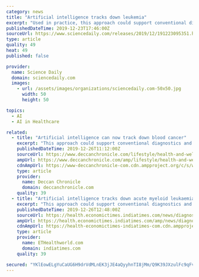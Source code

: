 ```yaml
---
category: news
title: "Artificial intelligence tracks down leukemia"
excerpt: "Used in practice, this approach could support conventional diagnostics and possibly accelerate the beginning of therapy. The research results have been published in the journal 'iScience'. Artificial intelligence can detect one of the most common forms of ..."
publishedDateTime: 2019-12-23T17:46:00Z
sourceUrl: https://www.sciencedaily.com/releases/2019/12/191223095351.htm
type: article
quality: 49
heat: 49
published: false

provider:
  name: Science Daily
  domain: sciencedaily.com
  images:
    - url: /assets/images/organizations/sciencedaily.com-50x50.jpg
      width: 50
      height: 50

topics:
  - AI
  - AI in Healthcare

related:
  - title: "Artificial intelligence can now track down blood cancer"
    excerpt: "This approach could support conventional diagnostics and accelerate therapy of the disease ... wanted to find out what an analysis of the transcriptome can achieve using artificial intelligence, that is to say, trainable algorithms,\" Schultze said."
    publishedDateTime: 2019-12-26T11:12:00Z
    sourceUrl: https://www.deccanchronicle.com/lifestyle/health-and-wellbeing/261219/artificial-intelligence-can-now-track-down-blood-cancer.html
    ampUrl: https://www.deccanchronicle.com/amp/lifestyle/health-and-wellbeing/261219/artificial-intelligence-can-now-track-down-blood-cancer.html
    cdnAmpUrl: https://www-deccanchronicle-com.cdn.ampproject.org/c/s/www.deccanchronicle.com/amp/lifestyle/health-and-wellbeing/261219/artificial-intelligence-can-now-track-down-blood-cancer.html
    type: article
    provider:
      name: Deccan Chronicle
      domain: deccanchronicle.com
    quality: 39
  - title: "Artificial intelligence tracks down acute myeloid leukaemia"
    excerpt: "This approach could support conventional diagnostics and accelerate therapy of the disease ... wanted to find out what an analysis of the transcriptome can achieve using artificial intelligence, that is to say, trainable algorithms,\" Schultze said."
    publishedDateTime: 2019-12-26T12:48:00Z
    sourceUrl: https://health.economictimes.indiatimes.com/news/diagnostics/artificial-intelligence-tracks-down-acute-myeloid-leukaemia/72974624
    ampUrl: https://health.economictimes.indiatimes.com/amp/news/diagnostics/artificial-intelligence-tracks-down-acute-myeloid-leukaemia/72974624
    cdnAmpUrl: https://health-economictimes-indiatimes-com.cdn.ampproject.org/c/s/health.economictimes.indiatimes.com/amp/news/diagnostics/artificial-intelligence-tracks-down-acute-myeloid-leukaemia/72974624
    type: article
    provider:
      name: ETHealthworld.com
      domain: indiatimes.com
    quality: 39

secured: "YKlEowELgYuCaUG6H9drVdMLnEK3jJE4aQyyhnTI8jMm/Q9K39JXzulFc9qFvs7lZsM5KdNgOegIZke62mVpdYeoUchwpW9S2Gibz6GwrErppkc+F4mypZJpydlUnML5V5KjYLGTn5h9Xfm7jkaUFyAXOj4HUGR1wHTqPhmmqagx4Bu+Rtdefq1cGgtiiwfcXBbuW7UP7w0kDx3G3qPtfarHNpTybVbrX3pi0vEq+4JXPQtV5/FPHe/CuBvLn9AD0KNLNrDFUFVNGUgPxHkTTvRrcAmdbw/3bmojYhNOzxo=;Du1XxG5Vg0S5L3RPS35DFA=="
---
```


